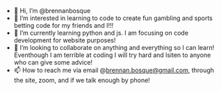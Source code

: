 - 👋 Hi, I’m @brennanbosque
- 👀 I’m interested in learning to code to create fun gambling and sports betting code for my friends and I!!!
- 🌱 I’m currently learning python and js. I am focusing on code development for website purposes!
- 💞️ I’m looking to collaborate on anything and everything so I can learn! Eventhough I am terrible at coding I will try hard and lsiten to anyone who can give some advice!
- 📫 How to reach me via email @brennan.bosque@gmail.com, through the site, zoom, and if we talk enough by phone!

<!---
brennanbosque/brennanbosque is a ✨ special ✨ repository because its `README.md` (this file) appears on your GitHub profile.
You can click the Preview link to take a look at your changes.
--->
